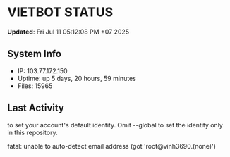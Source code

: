 # VIETBOT STATUS
**Updated**: Fri Jul 11 05:12:08 PM +07 2025

## System Info
- IP: 103.77.172.150
- Uptime: up 5 days, 20 hours, 59 minutes
- Files: 15965

## Last Activity

to set your account's default identity.
Omit --global to set the identity only in this repository.

fatal: unable to auto-detect email address (got 'root@vinh3690.(none)')
